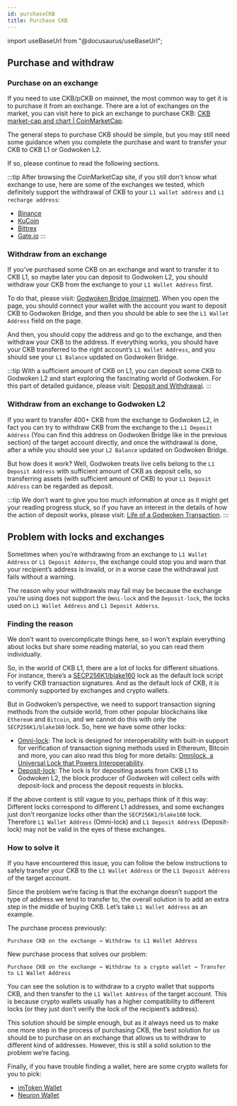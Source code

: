 ```yaml
---
id: purchaseCKB
title: Purchase CKB
---
```

import useBaseUrl from "@docusaurus/useBaseUrl";

## Purchase and withdraw

### Purchase on an exchange

If you need to use CKB/pCKB on mainnet, the most common way to get it is to purchase it from an exchange. There are a lot of exchanges on the market, you can visit here to pick an exchange to purchase CKB: [CKB market-cap and chart | CoinMarketCap](https://coinmarketcap.com/currencies/nervos-network/markets/).

The general steps to purchase CKB should be simple, but you may still need some guidance when you complete the purchase and want to transfer your CKB to CKB L1 or Godwoken L2. 

If so, please continue to read the following sections.

:::tip
After browsing the CoinMarketCap site, if you still don't know what exchange to use, here are some of the exchanges we tested, which definitely support the withdrawal of CKB to your `L1 wallet address` and `L1 recharge address`:
- [Binance](https://www.binance.com/)
- [KuCoin](https://www.kucoin.com/)
- [Bittrex](https://global.bittrex.com/)
- [Gate.io](https://www.gate.io/)
:::

### Withdraw from an exchange

If you’ve purchased some CKB on an exchange and want to transfer it to CKB L1, so maybe later you can deposit to Godwoken L2, you should withdraw your CKB from the exchange to your `L1 Wallet Address` first. 

To do that, please visit: [Godwoken Bridge (mainnet)](https://bridge.godwoken.io/). When you open the page, you should connect your wallet with the account you want to deposit CKB to Godwoken Bridge, and then you should be able to see the `L1 Wallet Address` field on the page. 

And then, you should copy the address and go to the exchange, and then withdraw your CKB to the address. If everything works, you should have your CKB transferred to the right account’s `L1 Wallet Address`, and you should see your `L1 Balance` updated on Godwoken Bridge.

:::tip
With a sufficient amount of CKB on L1, you can deposit some CKB to Godwoken L2 and start exploring the fascinating world of Godwoken. For this part of detailed guidance, please visit: [Deposit and Withdrawal](depAndWthd.md#deposit).
:::

### Withdraw from an exchange to Godwoken L2

If you want to transfer 400+ CKB from the exchange to Godwoken L2, in fact you can try to withdraw CKB from the exchange to the `L1 Deposit Address` (You can find this address on Godwoken Bridge like in the previous section) of the target account directly, and once the withdrawal is done, after a while you should see your `L2 Balance` updated on Godwoken Bridge. 

But how does it work? Well, Godwoken treats live cells belong to the `L1 Deposit Address` with sufficient amount of CKB as deposit cells, so transferring assets (with sufficient amount of CKB) to your `L1 Deposit Address` can be regarded as deposit.

:::tip
We don't want to give you too much information at once as it might get your reading progress stuck, so if you have an interest in the details of how the action of deposit works, please visit: [Life of a Godwoken Transaction](https://github.com/godwokenrises/godwoken/blob/ad898e7a9821df3e627737d32865bec85bf1a753/docs/life_of_a_godwoken_transaction.md#deposit).
:::

## Problem with locks and exchanges

Sometimes when you’re withdrawing from an exchange to `L1 Wallet Address` or `L1 Deposit Adderss`, the exchange could stop you and warn that your recipient’s address is invalid, or in a worse case the withdrawal just fails without a warning.

The reason why your withdrawals may fail may be because the exchange you’re using does not support the `Omni-lock` and the `Deposit-lock`, the locks used on `L1 Wallet Address` and `L1 Deposit Adderss`.

### Finding the reason

We don't want to overcomplicate things here, so I won't explain everything about locks but share some reading material, so you can read them individually. 

So, in the world of CKB L1, there are a lot of locks for different situations. For instance, there’s a [SECP256K1/blake160](https://github.com/nervosnetwork/rfcs/blob/master/rfcs/0024-ckb-genesis-script-list/0024-ckb-genesis-script-list.md#secp256k1blake160) lock as the default lock script to verify CKB transaction signatures. And as the default lock of CKB, it is commonly supported by exchanges and crypto wallets.

But in Godwoken’s perspective, we need to support transaction signing methods from the outside world, from other popular blockchains like `Ethereum` and `Bitcoin`, and we cannot do this with only the `SECP256K1/blake160` lock. So, here we have some other locks:

- [Omni-lock](https://github.com/nervosnetwork/rfcs/blob/master/rfcs/0042-omnilock/0042-omnilock.md): The lock is designed for interoperability with built-in support for verification of transaction signing methods used in Ethereum, Bitcoin and more, you can also read this blog for more details: [Omnilock, a Universal Lock that Powers Interoperability](https://blog.cryptape.com/omnilock-a-universal-lock-that-powers-interoperability-1).
- [Deposit-lock](https://github.com/godwokenrises/godwoken/blob/ad898e7a9821df3e627737d32865bec85bf1a753/docs/deposit_and_withdrawal.md#deposit): The lock is for depositing assets from CKB L1 to Godwoken L2, the block producer of Godwoken will collect cells with deposit-lock and process the deposit requests in blocks.

If the above content is still vague to you, perhaps think of it this way: Different locks correspond to different L1 addresses, and some exchanges just don’t reorganize locks other than the `SECP256K1/blake160` lock. Therefore `L1 Wallet Address` (Omni-lock) and `L1 Deposit Address` (Deposit-lock) may not be valid in the eyes of these exchanges.

### How to solve it

If you have encountered this issue, you can follow the below instructions to safely transfer your CKB to the `L1 Wallet Address` or the `L1 Deposit Address` of the target account.

Since the problem we’re facing is that the exchange doesn’t support the type of address we tend to transfer to, the overall solution is to add an extra step in the middle of buying CKB. Let’s take `L1 Wallet Address` as an example. 

The purchase process previously:

```
Purchase CKB on the exchange → Withdraw to L1 Wallet Address
```

New purchase process that solves our problem:

```
Purchase CKB on the exchange → Withdraw to a crypto wallet → Transfer to L1 Wallet Address
```

You can see the solution is to withdraw to a crypto wallet that supports CKB, and then transfer to the `L1 Wallet Address` of the target account. This is because crypto wallets usually has a higher compatibility to different locks (or they just don't verify the lock of the recipient’s address).

This solution should be simple enough, but as it always need us to make one more step in the process of purchasing CKB, the best solution for us should be to purchase on an exchange that allows us to withdraw to different kind of addresses. However, this is still a solid solution to the problem we’re facing.

Finally, if you have trouble finding a wallet, here are some crypto wallets for you to pick:

- [imToken Wallet](https://linktr.ee/Imtoken_Wallet)
- [Neuron Wallet](https://linktr.ee/NeuronWallet)
